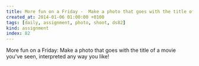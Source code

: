 ```yaml
---
title: More fun on a Friday -  Make a photo that goes with the title of a movie you've seen, interpreted any way you like!
created_at: 2014-01-06 01:00:00 +0100
tags: [daily, assignment, photo, shoot, ds82]
kind: assignment
index: 82
---
```


More fun on a Friday: Make a photo that goes with the title of a movie you've seen, interpreted any way you like!
